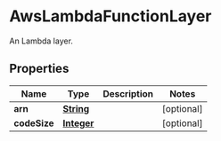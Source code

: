 

# AwsLambdaFunctionLayer

An Lambda layer.

## Properties

| Name | Type | Description | Notes |
|------------ | ------------- | ------------- | -------------|
|**arn** | [**String**](String.md) |  |  [optional] |
|**codeSize** | [**Integer**](Integer.md) |  |  [optional] |



